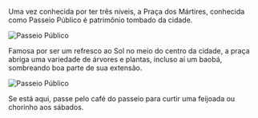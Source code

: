 Uma vez conhecida por ter três níveis, a Praça dos Mártires, conhecida como Passeio Público é patrimônio tombado da cidade. 

![Passeio Público](/images/pictures/fortaleza/place2/1.webp)

Famosa por ser um refresco ao Sol no meio do centro da cidade, a praça abriga uma variedade de árvores e plantas, incluso aí um baobá, sombreando boa parte de sua extensão.  

![Passeio Público](/images/pictures/fortaleza/place2/2.webp)

Se está aqui, passe pelo café do passeio para curtir uma feijoada ou chorinho aos sábados. 